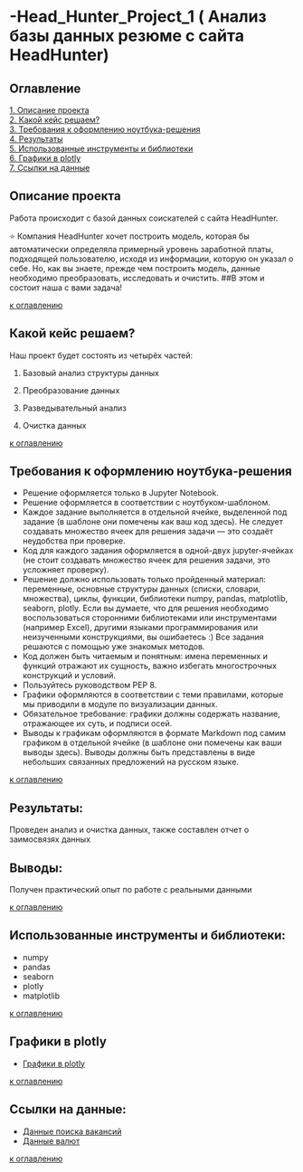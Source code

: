# -Head_Hunter_Project_1 ( Анализ базы данных резюме с сайта HeadHunter)

## Оглавление
[1. Описание проекта](#Описание-проекта)  
[2. Какой кейс решаем?](#Какой-кейс-решаем)   
[3. Требования к оформлению ноутбука-решения](#требования-к-оформлению-ноутбука-решения)  
[4. Результаты](#результаты)   
[5. Использованные инструменты и библиотеки](#использованные-инструменты-и-библиотеки)  
[6. Графики в plotly](#графики-в-plotly)   
[7. Ссылки на данные](#ссылки-на-данные)

## Описание проекта
Работа происходит с базой данных соискателей с сайта HeadHunter. 

⭐ Компания HeadHunter хочет построить модель, которая бы автоматически определяла примерный уровень заработной платы, подходящей пользователю, исходя из информации, которую он указал о себе. Но, как вы знаете, прежде чем построить модель, данные необходимо преобразовать, исследовать и очистить. ##В этом и состоит наша с вами задача!

[к оглавлению](#Оглавление)

## Какой кейс решаем?

Наш проект будет состоять из четырёх частей:

1. Базовый анализ структуры данных

2. Преобразование данных

3. Разведывательный анализ

4. Очистка данных

[к оглавлению](#Оглавление)

## Требования к оформлению ноутбука-решения

* Решение оформляется только в Jupyter Notebook.
* Решение оформляется в соответствии с ноутбуком-шаблоном.
* Каждое задание выполняется в отдельной ячейке, выделенной под задание (в шаблоне они помечены как ваш код здесь). Не следует создавать множество ячеек для решения задачи — это создаёт неудобства при проверке.
* Код для каждого задания оформляется в одной-двух jupyter-ячейках (не стоит создавать множество ячеек для решения задачи, это усложняет проверку).
* Решение должно использовать только пройденный материал: переменные, основные структуры данных (списки, словари, множества), циклы, функции, библиотеки numpy, pandas, matplotlib, seaborn, plotly. Если вы думаете, что для решения необходимо воспользоваться сторонними библиотеками или инструментами (например Excel), другими языками программирования или неизученными конструкциями, вы ошибаетесь :) Все задания решаются с помощью уже знакомых методов.
* Код должен быть читаемым и понятным: имена переменных и функций отражают их сущность, важно избегать многострочных конструкций и условий.
* Пользуйтесь руководством PEP 8.
* Графики оформляются в соответствии с теми правилами, которые мы приводили в модуле по визуализации данных.
* Обязательное требование: графики должны содержать название, отражающее их суть, и подписи осей.
* Выводы к графикам оформляются в формате Markdown под самим графиком в отдельной ячейке (в шаблоне они помечены как ваши выводы здесь). Выводы должны быть представлены в виде небольших связанных предложений на русском языке.

[к оглавлению](#Оглавление)

## Результаты:

Проведен анализ и очистка данных, также составлен отчет о заимосвязях данных

## Выводы:

Получен практический опыт по работе с реальными данными

[к оглавлению](#Оглавление)

## Использованные инструменты и библиотеки:
* numpy
* pandas
* seaborn
* plotly
* matplotlib

[к оглавлению](#Оглавление)

## Графики в plotly

* [Графики в plotly](https://nbviewer.org/github/MariaKhanova/HeadHunterProject/tree/master/plotly/)

 

[к оглавлению](#Оглавление)

## Ссылки на данные:

* [Данные поиска вакансий](https://drive.google.com/drive/folders/12lBX1DDcScC5uJl7sNZYyVJMeKjviv8_)
* [Данные валют](https://drive.google.com/drive/folders/12lBX1DDcScC5uJl7sNZYyVJMeKjviv8_)

[к оглавлению](#Оглавление)

